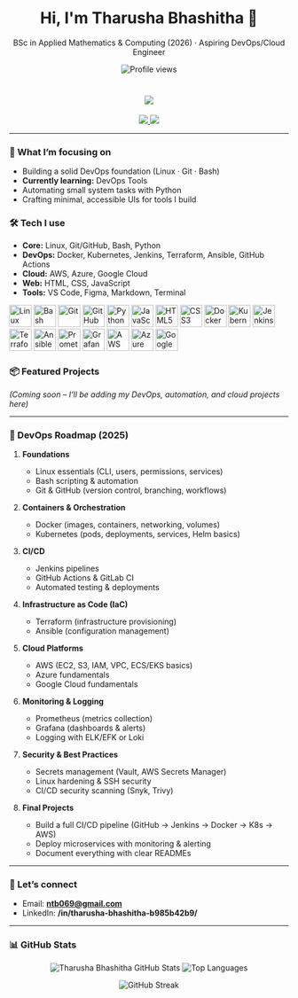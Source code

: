 <!-- Profile README for Tharusha Bhashitha -->

<h1 align="center">Hi, I'm Tharusha Bhashitha 👋</h1>
<p align="center">
  BSc in Applied Mathematics & Computing (2026) · Aspiring DevOps/Cloud Engineer
</p>


<p align="center">
 
  <img src="https://komarev.com/ghpvc/?username=TharushaBhashitha&label=Profile%20views" alt="Profile views">
</p>


<h1 align="center">
  <a href="https://git.io/typing-svg">
    <img src="https://readme-typing-svg.herokuapp.com?size=30&duration=4000&color=00F700&center=true&vCenter=true&width=600&lines=Hi+👋,+I'm+Tharusha+Bhashitha;DevOps+Enthusiast+%F0%9F%9A%80;Cloud+Explorer+☁️;Always+Learning+New+Things!">
  </a>
</h1>


<p align="center">
  <a href="mailto:ntb069@gmail.com" target="_blank">
    <img src="https://img.shields.io/badge/Email-ntb069@gmail.com-000000?style=for-the-badge&logo=gmail&logoColor=white" />
  </a>
  <a href="https://www.linkedin.com/in/tharusha-bhashitha-b985b42b9/" target="_blank">
    <img src="https://img.shields.io/badge/LinkedIn-Tharusha%20Bhashitha-000000?style=for-the-badge&logo=linkedin&logoColor=white" />
  </a>
</p>


---

### 🚀 What I’m focusing on
- Building a solid DevOps foundation (Linux · Git · Bash)
- **Currently learning:** DevOps Tools
- Automating small system tasks with Python
- Crafting minimal, accessible UIs for tools I build

### 🛠️ Tech I use
- **Core:** Linux, Git/GitHub, Bash, Python  
- **DevOps:** Docker, Kubernetes, Jenkins, Terraform, Ansible, GitHub Actions  
- **Cloud:** AWS, Azure, Google Cloud  
- **Web:** HTML, CSS, JavaScript  
- **Tools:** VS Code, Figma, Markdown, Terminal


<p align="left">

  <!-- OS & Core -->
  <img src="https://cdn.jsdelivr.net/gh/devicons/devicon/icons/linux/linux-original.svg" alt="Linux" width="40" height="40"/>
  <img src="https://cdn.jsdelivr.net/gh/devicons/devicon/icons/bash/bash-original.svg" alt="Bash" width="40" height="40"/>
  <img src="https://cdn.jsdelivr.net/gh/devicons/devicon/icons/git/git-original.svg" alt="Git" width="40" height="40"/>
  <img src="https://cdn.jsdelivr.net/gh/devicons/devicon/icons/github/github-original.svg" alt="GitHub" width="40" height="40"/>

  <!-- Programming -->
  <img src="https://cdn.jsdelivr.net/gh/devicons/devicon/icons/python/python-original.svg" alt="Python" width="40" height="40"/>
  <img src="https://cdn.jsdelivr.net/gh/devicons/devicon/icons/javascript/javascript-original.svg" alt="JavaScript" width="40" height="40"/>
  <img src="https://cdn.jsdelivr.net/gh/devicons/devicon/icons/html5/html5-original.svg" alt="HTML5" width="40" height="40"/>
  <img src="https://cdn.jsdelivr.net/gh/devicons/devicon/icons/css3/css3-original.svg" alt="CSS3" width="40" height="40"/>

  <!-- DevOps & Automation -->
  <img src="https://cdn.jsdelivr.net/gh/devicons/devicon/icons/docker/docker-original.svg" alt="Docker" width="40" height="40"/>
  <img src="https://cdn.jsdelivr.net/gh/devicons/devicon/icons/kubernetes/kubernetes-plain.svg" alt="Kubernetes" width="40" height="40"/>
  <img src="https://cdn.jsdelivr.net/gh/devicons/devicon/icons/jenkins/jenkins-original.svg" alt="Jenkins" width="40" height="40"/>
  <img src="https://cdn.jsdelivr.net/gh/devicons/devicon/icons/terraform/terraform-original.svg" alt="Terraform" width="40" height="40"/>
  <img src="https://cdn.jsdelivr.net/gh/devicons/devicon/icons/ansible/ansible-original.svg" alt="Ansible" width="40" height="40"/>

  <!-- Monitoring & Logging -->
  <img src="https://cdn.jsdelivr.net/gh/devicons/devicon/icons/prometheus/prometheus-original.svg" alt="Prometheus" width="40" height="40"/>
  <img src="https://cdn.jsdelivr.net/gh/devicons/devicon/icons/grafana/grafana-original.svg" alt="Grafana" width="40" height="40"/>

  <!-- Cloud Platforms -->
  <img src="https://cdn.jsdelivr.net/gh/devicons/devicon/icons/amazonwebservices/amazonwebservices-original.svg" alt="AWS" width="40" height="40"/>
  <img src="https://cdn.jsdelivr.net/gh/devicons/devicon/icons/azure/azure-original.svg" alt="Azure" width="40" height="40"/>
  <img src="https://cdn.jsdelivr.net/gh/devicons/devicon/icons/googlecloud/googlecloud-original.svg" alt="Google Cloud" width="40" height="40"/>
</p>


### 📦 Featured Projects
*(Coming soon – I’ll be adding my DevOps, automation, and cloud projects here)*  

---

### 🧭 DevOps Roadmap (2025)

1. **Foundations**
   - Linux essentials (CLI, users, permissions, services)  
   - Bash scripting & automation  
   - Git & GitHub (version control, branching, workflows)  

2. **Containers & Orchestration**
   - Docker (images, containers, networking, volumes)  
   - Kubernetes (pods, deployments, services, Helm basics)  

3. **CI/CD**
   - Jenkins pipelines  
   - GitHub Actions & GitLab CI  
   - Automated testing & deployments  

4. **Infrastructure as Code (IaC)**
   - Terraform (infrastructure provisioning)  
   - Ansible (configuration management)  

5. **Cloud Platforms**
   - AWS (EC2, S3, IAM, VPC, ECS/EKS basics)  
   - Azure fundamentals  
   - Google Cloud fundamentals  

6. **Monitoring & Logging**
   - Prometheus (metrics collection)  
   - Grafana (dashboards & alerts)  
   - Logging with ELK/EFK or Loki  

7. **Security & Best Practices**
   - Secrets management (Vault, AWS Secrets Manager)  
   - Linux hardening & SSH security  
   - CI/CD security scanning (Snyk, Trivy)  

8. **Final Projects**
   - Build a full CI/CD pipeline (GitHub → Jenkins → Docker → K8s → AWS)  
   - Deploy microservices with monitoring & alerting  
   - Document everything with clear READMEs  

---



### 🤝 Let’s connect
- Email: **ntb069@gmail.com**  
- LinkedIn: **/in/tharusha-bhashitha-b985b42b9/**  

---

### 📊 GitHub Stats

<p align="center">
  <img src="https://github-readme-stats.vercel.app/api?username=Ntharusha&show_icons=true&theme=dark&count_private=true" alt="Tharusha Bhashitha GitHub Stats" />
  <img src="https://github-readme-stats.vercel.app/api/top-langs/?username=Ntharusha&layout=compact&theme=dark" alt="Top Languages" />
</p>

<p align="center">
  <img src="https://github-readme-streak-stats.herokuapp.com/?user=Ntharusha&theme=dark" alt="GitHub Streak" />
</p>

